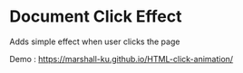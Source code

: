 # Document Click Effect

Adds simple effect when user clicks the page

Demo : https://marshall-ku.github.io/HTML-click-animation/
